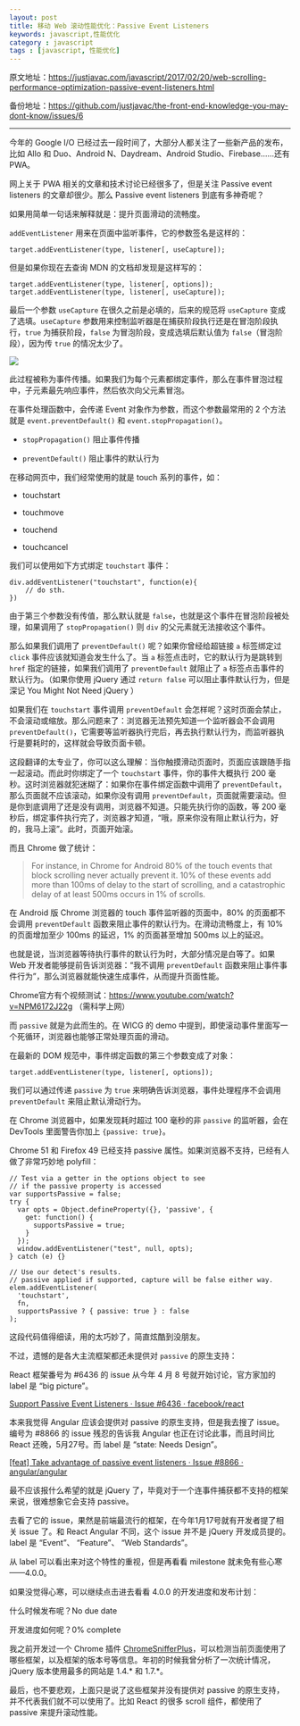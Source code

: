 ```yaml
---
layout: post
title: 移动 Web 滚动性能优化：Passive Event Listeners
keywords: javascript,性能优化
category : javascript
tags : [javascript, 性能优化]
---
```


原文地址：<https://justjavac.com/javascript/2017/02/20/web-scrolling-performance-optimization-passive-event-listeners.html>

备份地址：<https://github.com/justjavac/the-front-end-knowledge-you-may-dont-know/issues/6>

--------

今年的 Google I/O 已经过去一段时间了，大部分人都关注了一些新产品的发布，比如 Allo 和 Duo、Android N、Daydream、Android Studio、Firebase……还有 PWA。

网上关于 PWA 相关的文章和技术讨论已经很多了，但是关注 Passive event listeners 的文章却很少。那么 Passive event listeners 到底有多神奇呢？

如果用简单一句话来解释就是：提升页面滑动的流畅度。

`addEventListener` 用来在页面中监听事件，它的参数签名是这样的：

    target.addEventListener(type, listener[, useCapture]);
    
但是如果你现在去查询 MDN 的文档却发现是这样写的：

    target.addEventListener(type, listener[, options]);
    target.addEventListener(type, listener[, useCapture]);

最后一个参数 `useCapture` 在很久之前是必填的，后来的规范将 `useCapture` 变成了选填。`useCapture` 参数用来控制监听器是在捕获阶段执行还是在冒泡阶段执行，`true` 为捕获阶段，`false` 为冒泡阶段，变成选填后默认值为 `false`（冒泡阶段），因为传 `true` 的情况太少了。

![][1]

此过程被称为事件传播。如果我们为每个元素都绑定事件，那么在事件冒泡过程中，子元素最先响应事件，然后依次向父元素冒泡。

在事件处理函数中，会传递 Event 对象作为参数，而这个参数最常用的 2 个方法就是 `event.preventDefault()` 和 `event.stopPropagation()`。

- `stopPropagation()` 阻止事件传播

- `preventDefault()` 阻止事件的默认行为

在移动网页中，我们经常使用的就是 touch 系列的事件，如：

 - touchstart
   
 - touchmove
   
 - touchend
   
 - touchcancel

我们可以使用如下方式绑定 `touchstart` 事件：

    div.addEventListener("touchstart", function(e){
        // do sth.
    })

由于第三个参数没有传值，那么默认就是 `false`，也就是这个事件在冒泡阶段被处理，如果调用了 `stopPropagation()` 则 `div` 的父元素就无法接收这个事件。

那么如果我们调用了 `preventDefault()` 呢？如果你曾经给超链接 `a` 标签绑定过 `click` 事件应该就知道会发生什么了。当 `a` 标签点击时，它的默认行为是跳转到 `href` 指定的链接，如果我们调用了 `preventDefault` 就阻止了 `a` 标签点击事件的默认行为。（如果你使用 jQuery 通过 `return false` 可以阻止事件默认行为，但是深记 You Might Not Need jQuery ）

如果我们在 `touchstart` 事件调用 `preventDefault` 会怎样呢？这时页面会禁止，不会滚动或缩放。那么问题来了：浏览器无法预先知道一个监听器会不会调用 `preventDefault()`，它需要等监听器执行完后，再去执行默认行为，而监听器执行是要耗时的，这样就会导致页面卡顿。

这段翻译的太专业了，你可以这么理解：当你触摸滑动页面时，页面应该跟随手指一起滚动。而此时你绑定了一个 `touchstart` 事件，你的事件大概执行 200 毫秒。这时浏览器就犯迷糊了：如果你在事件绑定函数中调用了 `preventDefault`，那么页面就不应该滚动，如果你没有调用 `preventDefault`，页面就需要滚动。但是你到底调用了还是没有调用，浏览器不知道。只能先执行你的函数，等 200 毫秒后，绑定事件执行完了，浏览器才知道，“哦，原来你没有阻止默认行为，好的，我马上滚”。此时，页面开始滚。

而且 Chrome 做了统计：

> For instance, in Chrome for Android 80% of the touch events that block
> scrolling never actually prevent it. 10% of these events add more than
> 100ms of delay to the start of scrolling, and a catastrophic delay of
> at least 500ms occurs in 1% of scrolls.

在 Android 版 Chrome 浏览器的 touch 事件监听器的页面中，80% 的页面都不会调用 `preventDefault` 函数来阻止事件的默认行为。在滑动流畅度上，有 10% 的页面增加至少 100ms 的延迟，1% 的页面甚至增加 500ms 以上的延迟。

也就是说，当浏览器等待执行事件的默认行为时，大部分情况是白等了。如果 Web 开发者能够提前告诉浏览器：“我不调用 `preventDefault` 函数来阻止事件事件行为”，那么浏览器就能快速生成事件，从而提升页面性能。

Chrome官方有个视频测试：https://www.youtube.com/watch?v=NPM6172J22g （需科学上网）

而 `passive` 就是为此而生的。在 WICG 的 demo 中提到，即使滚动事件里面写一个死循环，浏览器也能够正常处理页面的滑动。

在最新的 DOM 规范中，事件绑定函数的第三个参数变成了对象：

    target.addEventListener(type, listener[, options]);

我们可以通过传递 `passive` 为 `true` 来明确告诉浏览器，事件处理程序不会调用 `preventDefault` 来阻止默认滑动行为。

在 Chrome 浏览器中，如果发现耗时超过 100 毫秒的非 `passive` 的监听器，会在 DevTools 里面警告你加上 `{passive: true}`。

Chrome 51 和 Firefox 49 已经支持 passive 属性。如果浏览器不支持，已经有人做了非常巧妙地 polyfill：

    // Test via a getter in the options object to see 
    // if the passive property is accessed
    var supportsPassive = false;
    try {
      var opts = Object.defineProperty({}, 'passive', {
        get: function() {
          supportsPassive = true;
        }
      });
      window.addEventListener("test", null, opts);
    } catch (e) {}
    
    // Use our detect's results. 
    // passive applied if supported, capture will be false either way.
    elem.addEventListener(
      'touchstart',
      fn,
      supportsPassive ? { passive: true } : false
    ); 

这段代码值得细读，用的太巧妙了，简直炫酷到没朋友。

不过，遗憾的是各大主流框架都还未提供对 `passive` 的原生支持：

React 框架番号为 #6436 的 issue 从今年 4 月 8 号就开始讨论，官方家加的 label 是 “big picture”。

[Support Passive Event Listeners · Issue #6436 · facebook/react][2]

本来我觉得 Angular 应该会提供对 passive 的原生支持，但是我去搜了 issue。编号为 #8866 的 issue 残忍的告诉我 Angular 也正在讨论此事，而且时间比 React 还晚，5月27号。而 label 是 “state: Needs Design”。

[\[feat\] Take advantage of passive event listeners · Issue #8866 · angular/angular][3]

最不应该报什么希望的就是 jQuery 了，毕竟对于一个连事件捕获都不支持的框架来说，很难想象它会支持 passive。

去看了它的 issue，果然是前端最流行的框架，在今年1月17号就有开发者提了相关 issue 了。和 React Angular 不同，这个 issue 并不是 jQuery 开发成员提的。label 是 “Event”、 “Feature”、 “Web Standards”。

从 label 可以看出来对这个特性的重视，但是再看看 milestone 就未免有些心寒——4.0.0。

如果没觉得心寒，可以继续点击进去看看 4.0.0 的开发进度和发布计划：

什么时候发布呢？No due date

开发进度如何呢？0% complete

我之前开发过一个 Chrome 插件 [ChromeSnifferPlus][4]，可以检测当前页面使用了哪些框架，以及框架的版本号等信息。年初的时候我曾分析了一次统计情况，jQuery 版本使用最多的网站是 1.4.* 和 1.7.*。

最后，也不要悲观，上面只是说了这些框架并没有提供对 passive 的原生支持，并不代表我们就不可以使用了。比如 React 的很多 scroll 组件，都使用了 passive 来提升滚动性能。


  [1]: /assets/images/event-propagation.jpeg
  [2]: https://github.com/facebook/react/issues/6436
  [3]: https://github.com/angular/angular/issues/8866
  [4]: https://github.com/justjavac/ChromeSnifferPlus
